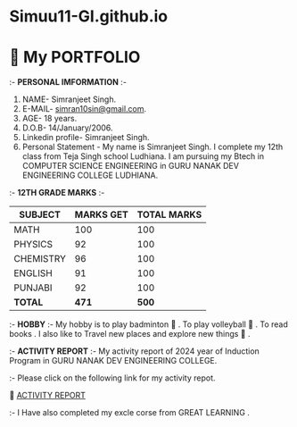 # Simuu11-GI.github.io
# 📁 My PORTFOLIO

:-  **PERSONAL IMFORMATION** :-
1. NAME- Simranjeet Singh.
2. E-MAIL- simran10sin@gmail.com.
3. AGE- 18 years.
4. D.O.B- 14/January/2006.
5. Linkedin profile- Simranjeet Singh.
6. Personal Statement - My name is Simranjeet Singh. I complete my 12th class from Teja Singh school Ludhiana. I am pursuing my Btech in COMPUTER SCIENCE ENGINEERING in GURU NANAK DEV ENGINEERING COLLEGE LUDHIANA.

:-  **12TH GRADE MARKS** :-

| SUBJECT    | MARKS GET | TOTAL MARKS |
| ---------- | --------- | ----------- |
| MATH       | 100       | 100         |
| PHYSICS    | 92        | 100         |
| CHEMISTRY  | 96        | 100         |
| ENGLISH    | 91        | 100         |
| PUNJABI    | 92        | 100         |
| **TOTAL**  | **471**   | **500**     |

 :-  **HOBBY** :-
My hobby is to play badminton 🏸 . To play volleyball 🏐 . To read books . I also like to Travel new places and explore new things 🛫 .

  :- **ACTIVITY REPORT** :-
My activity report of 2024 year of Induction Program  in GURU NANAK DEV ENGINEERING COLLEGE.

:- Please click on the following link for my activity repot.

🚀 [ACTIVITY REPORT](https://github.com/Simuu-GI/Simuu-GI.github.io)

:- I Have also completed my excle corse from GREAT LEARNING .

